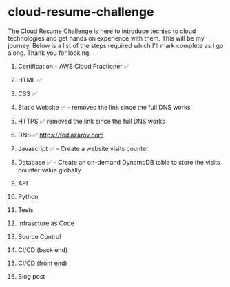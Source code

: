 # cloud-resume-challenge

The Cloud Resume Challenge is here to introduce techies to cloud technologies and get hands on experience with them. This will be my journey. Below is a list of the steps required which I'll mark complete as I go along. Thank you for looking.

1. Certification - AWS Cloud Practioner :white_check_mark:

2. HTML :white_check_mark:

3. CSS :white_check_mark:

4. Static Website :white_check_mark: - removed the link since the full DNS works

5. HTTPS :white_check_mark: removed the link since the full DNS works

6. DNS :white_check_mark: https://todlazarov.com

7. Javascript :white_check_mark: - Create a website visits counter

8. Database :white_check_mark: - Create an on-demand DynamoDB table to store the visits counter value globally

9. API

10. Python

11. Tests

12. Infrascture as Code

13. Source Control

14. CI/CD (back end)

15. CI/CD (front end)

16. Blog post